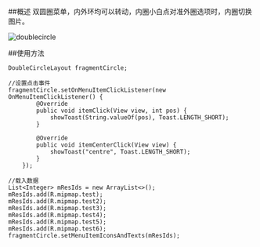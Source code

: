 ##概述
双圆圈菜单，内外环均可以转动，内圈小白点对准外圈选项时，内圈切换图片。    

![doublecircle](/Users/loommo/Desktop/android/CirclrLayout/CircleLayout3.gif)  

##使用方法

    DoubleCircleLayout fragmentCircle;

    //设置点击事件
    fragmentCircle.setOnMenuItemClickListener(new OnMenuItemClickListener() {
            @Override
            public void itemClick(View view, int pos) {
                showToast(String.valueOf(pos), Toast.LENGTH_SHORT);
            }

            @Override
            public void itemCenterClick(View view) {
                showToast("centre", Toast.LENGTH_SHORT);
            }
        });

    //载入数据
    List<Integer> mResIds = new ArrayList<>();
	mResIds.add(R.mipmap.test);
	mResIds.add(R.mipmap.test2);
	mResIds.add(R.mipmap.test3);
	mResIds.add(R.mipmap.test4);
	mResIds.add(R.mipmap.test5);
	mResIds.add(R.mipmap.test6);
    fragmentCircle.setMenuItemIconsAndTexts(mResIds);